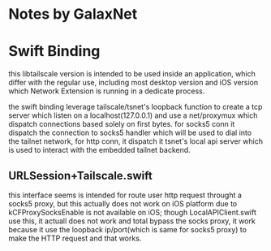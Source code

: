 # Notes by GalaxNet

# Swift Binding

this libtailscale version is intended to be used inside an application, which differ with the regular use, including most desktop
version and iOS version which Network Extension is running in a dedicate process.

the swift binding leverage tailscale/tsnet's loopback function to create a tcp server which listen on a localhost(127.0.0.1) and
use a net/proxymux which dispatch connections based solely on first bytes. for socks5 conn it dispatch the connection to socks5
handler which will be used to dial into the tailnet network, for http conn, it dispatch it tsnet's local api server which is used
to interact with the embedded tailnet backend.

## URLSession+Tailscale.swift

this interface seems is intended for route user http request throught a socks5 proxy, but this actually does not work on iOS platform
due to kCFProxySocksEnable is not available on iOS; though LocalAPIClient.swift use this, it actuall does not work and total bypass 
the socks proxy, it work because it use the loopback ip/port(which is same for socks5 proxy) to make the HTTP request and that works.
